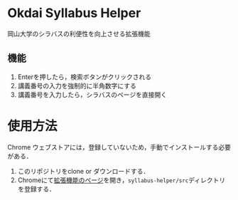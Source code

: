# Okdai Syllabus Helper

岡山大学のシラバスの利便性を向上させる拡張機能

## 機能

1. Enterを押したら，検索ボタンがクリックされる
2. 講義番号の入力を強制的に半角数字にする
3. 講義番号を入力したら，シラバスのページを直接開く

# 使用方法

Chrome ウェブストアには，登録していないため，手動でインストールする必要がある．

1. このリポジトリをclone or ダウンロードする．
2. Chromeにて[拡張機能のページ](chrome://extensions/)を開き，`syllabus-helper/src`ディレクトリを登録する．
